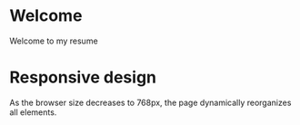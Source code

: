 # Welcome 
Welcome to my resume

# Responsive design
As the browser size decreases to 768px, the page dynamically reorganizes all elements.